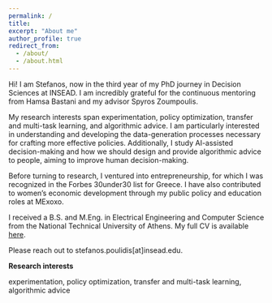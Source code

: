 ```yaml
---
permalink: /
title: 
excerpt: "About me"
author_profile: true
redirect_from: 
  - /about/
  - /about.html
---
```


Hi! I am Stefanos, now in the third year of my PhD journey in Decision Sciences at INSEAD. I am incredibly grateful for the continuous mentoring from Hamsa Bastani and my advisor Spyros Zoumpoulis.

My research interests span experimentation, policy optimization, transfer and multi-task learning, and algorithmic advice.  I am particularly interested in understanding and developing the data-generation processes necessary for crafting more effective policies. Additionally, I study AI-assisted decision-making and how we should design and provide algorithmic advice to people, aiming to improve human decision-making.

Before turning to research, I ventured into entrepreneurship, for which I was recognized in the Forbes 30under30 list for Greece. I have also contributed to women’s economic development through my public policy and education roles at MExoxo.

I received a B.S. and M.Eng. in Electrical Engineering and Computer Science from the National Technical University of Athens. My full CV is available [here](/files/Stefanos_Poulidis_CV.pdf).

Please reach out to stefanos.poulidis[at]insead.edu.


**Research interests**


experimentation, policy optimization, transfer and multi-task learning, algorithmic advice
